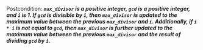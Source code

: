 Postcondition: ***`max_divisor` is a positive integer, `gcd` is a positive integer, and `i` is 1. If `gcd` is divisible by `i`, then `max_divisor` is updated to the maximum value between the previous `max_divisor` and `i`. Additionally, if `i * i` is not equal to `gcd`, then `max_divisor` is further updated to the maximum value between the previous `max_divisor` and the result of dividing `gcd` by `i`.***